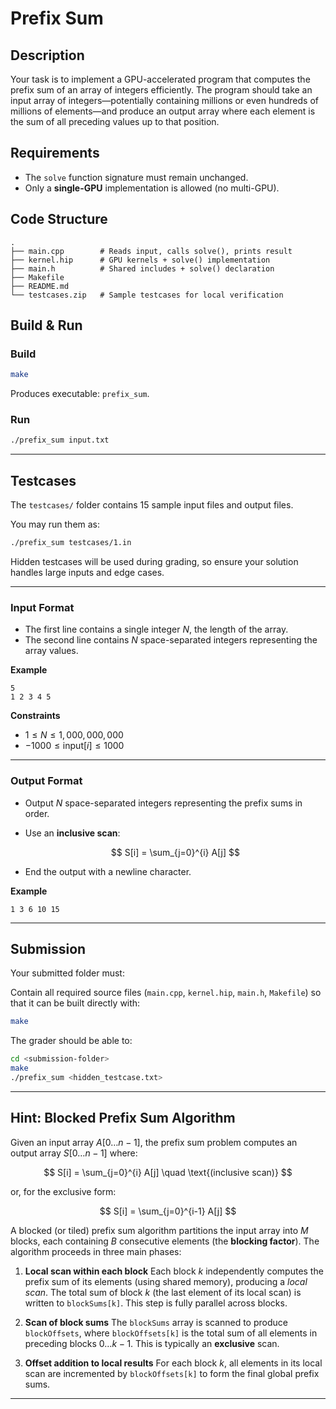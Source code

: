 # Prefix Sum

## Description

Your task is to implement a GPU-accelerated program that computes the prefix sum of an array of integers efficiently.
The program should take an input array of integers—potentially containing millions or even hundreds of millions of elements—and produce an output array where each element is the sum of all preceding values up to that position.

## Requirements

* The `solve` function signature must remain unchanged.
* Only a **single-GPU** implementation is allowed (no multi-GPU).

## Code Structure

```
.
├── main.cpp        # Reads input, calls solve(), prints result
├── kernel.hip      # GPU kernels + solve() implementation
├── main.h          # Shared includes + solve() declaration
├── Makefile   
├── README.md
└── testcases.zip   # Sample testcases for local verification
```

## Build & Run

### Build

```bash
make
```

Produces executable: `prefix_sum`.

### Run

```bash
./prefix_sum input.txt
```

---

## Testcases

The `testcases/` folder contains 15 sample input files and output files.

You may run them as:

```bash
./prefix_sum testcases/1.in
```

Hidden testcases will be used during grading, so ensure your solution handles large inputs and edge cases.

---

### Input Format

* The first line contains a single integer $N$, the length of the array.
* The second line contains $N$ space-separated integers representing the array values.

**Example**

```
5
1 2 3 4 5
```

**Constraints**

* $1 \le N \le 1{,}000{,}000{,}000$
* $-1000 \le \text{input}[i] \le 1000$

---

### Output Format

* Output $N$ space-separated integers representing the prefix sums in order.
* Use an **inclusive scan**:

  $$
  S[i] = \sum_{j=0}^{i} A[j]
  $$
* End the output with a newline character.

**Example**

```
1 3 6 10 15
```

---

## Submission

Your submitted folder must:

Contain all required source files (`main.cpp`, `kernel.hip`, `main.h`, `Makefile`) so that it can be built directly with:

```bash
make
```

The grader should be able to:

```bash
cd <submission-folder>
make
./prefix_sum <hidden_testcase.txt>
```

---

## Hint: Blocked Prefix Sum Algorithm

Given an input array $A[0 \dots n-1]$, the prefix sum problem computes an output array $S[0 \dots n-1]$ where:

$$
S[i] = \sum_{j=0}^{i} A[j] \quad \text{(inclusive scan)}
$$

or, for the exclusive form:

$$
S[i] = \sum_{j=0}^{i-1} A[j]
$$

A blocked (or tiled) prefix sum algorithm partitions the input array into $M$ blocks, each containing $B$ consecutive elements (the **blocking factor**). The algorithm proceeds in three main phases:

1. **Local scan within each block**
   Each block $k$ independently computes the prefix sum of its elements (using shared memory), producing a *local scan*.
   The total sum of block $k$ (the last element of its local scan) is written to `blockSums[k]`.
   This step is fully parallel across blocks.

2. **Scan of block sums**
   The `blockSums` array is scanned to produce `blockOffsets`, where `blockOffsets[k]` is the total sum of all elements in preceding blocks $0 \dots k-1$.
   This is typically an **exclusive** scan.

3. **Offset addition to local results**
   For each block $k$, all elements in its local scan are incremented by `blockOffsets[k]` to form the final global prefix sums.

---
